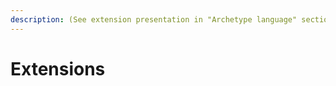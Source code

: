 ```yaml
---
description: (See extension presentation in "Archetype language" section above)
---
```


# Extensions

